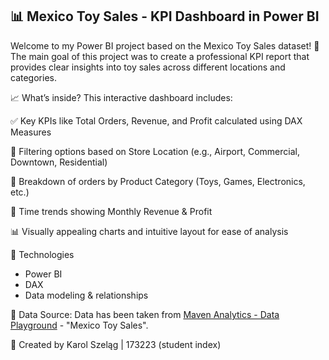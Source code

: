 ## 📊 Mexico Toy Sales - KPI Dashboard in Power BI ##

Welcome to my Power BI project based on the Mexico Toy Sales dataset! 🎉
The main goal of this project was to create a professional KPI report that provides clear insights into toy sales across different locations and categories.

📈 What’s inside?
This interactive dashboard includes:

✅ Key KPIs like Total Orders, Revenue, and Profit calculated using DAX Measures

📍 Filtering options based on Store Location (e.g., Airport, Commercial, Downtown, Residential)

🧸 Breakdown of orders by Product Category (Toys, Games, Electronics, etc.)

📅 Time trends showing Monthly Revenue & Profit

📊 Visually appealing charts and intuitive layout for ease of analysis

📌 Technologies
* Power BI
* DAX
* Data modeling & relationships

📂 Data Source:
Data has been taken from [Maven Analytics - Data Playground](https://mavenanalytics.io/data-playground) - "Mexico Toy Sales". 

🧠 Created by Karol Szeląg | 173223 (student index)
